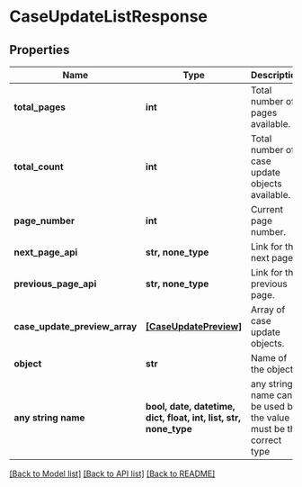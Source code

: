 # CaseUpdateListResponse


## Properties
Name | Type | Description | Notes
------------ | ------------- | ------------- | -------------
**total_pages** | **int** | Total number of pages available. | 
**total_count** | **int** | Total number of case update objects available. | 
**page_number** | **int** | Current page number. | 
**next_page_api** | **str, none_type** | Link for the next page. | 
**previous_page_api** | **str, none_type** | Link for the previous page. | 
**case_update_preview_array** | [**[CaseUpdatePreview]**](CaseUpdatePreview.md) | Array of case update objects. | 
**object** | **str** | Name of the object. | defaults to "CaseUpdateListResponse"
**any string name** | **bool, date, datetime, dict, float, int, list, str, none_type** | any string name can be used but the value must be the correct type | [optional]

[[Back to Model list]](../README.md#documentation-for-models) [[Back to API list]](../README.md#documentation-for-api-endpoints) [[Back to README]](../README.md)


